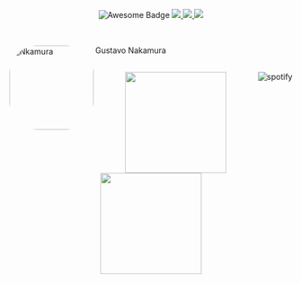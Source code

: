 <p align="center">
  <img src="https://cdn.rawgit.com/sindresorhus/awesome/d7305f38d29fed78fa85652e3a63e154dd8e8829/media/badge.svg" alt="Awesome Badge"/>
  <a href="https://en.wikipedia.org/wiki/Homo_sapiens">
    <img src="https://img.shields.io/badge/Species-Homo_sapiens-success?style=flat-square&logo=mailchimp&logoColor=white">
  </a>
  <a href="https://en.wikipedia.org/wiki/Life">
    <img src="https://img.shields.io/badge/Status-Stable-success?style=flat-square&logo=gravatar&logoColor=white">
  </a>
  <a href="https://en.wikipedia.org/wiki/Computer_science">
    <img src="https://img.shields.io/badge/My%20jam-Computer%20Science-critical?style=flat-square&logo=electron&logoColor=white">
  </a>
</p>


  
## 

<div style="display: inline_block"><br>
  <img align="left" alt="Nkamura" height="150" style="border-radius:50px;" src="https://cdn.discordapp.com/attachments/773364442820902932/922691036604694528/python-for-web-development.gif">
  Gustavo Nakamura
</div>

  
##
  
  
  
  
<a href="https://github.com/Nkamura/spotify-github-profile" target="blank">
  <img align="right"
    src="https://spotify-github-profile.vercel.app/api/view?uid=214zuzj6g7ndx46cmed74tymq&cover_image=true&theme=default"
    alt="spotify" />
</a>

##

<div align="center">
  <a href="https://github.com/Nkamura">
  <img height="180em" src="https://github-readme-stats.vercel.app/api?username=Nkamura&show_icons=true&theme=dark&include_all_commits=true&count_private=true"/>
  <img height="180em" src="https://github-readme-stats.vercel.app/api/top-langs/?username=Nkamura&layout=compact&langs_count=7&theme=dark"/>
</div>
